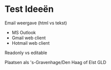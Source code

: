 # Test Ideeën

Email weergave (html vs tekst)
- MS Outlook
- Gmail web client
- Hotmail web client

Readonly vs editable

Plaatsen als 's-Gravenhage/Den Haag of Elst GLD